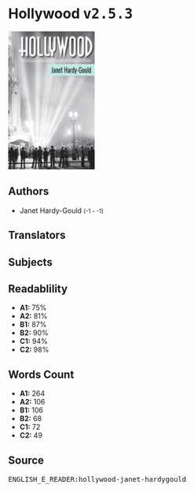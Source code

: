 # Hollywood <kbd>v2.5.3</kbd>

![](./cover.medium.jpg "")

## Authors


 - Janet Hardy-Gould <small>(-1 - -1)</small>

## Translators



## Subjects



## Readablility


 - **A1:** 75%
 - **A2:** 81%
 - **B1:** 87%
 - **B2:** 90%
 - **C1:** 94%
 - **C2:** 98%

## Words Count


 - **A1:** 264
 - **A2:** 106
 - **B1:** 106
 - **B2:** 68
 - **C1:** 72
 - **C2:** 49

## Source


<kbd>ENGLISH_E_READER:hollywood-janet-hardygould</kbd>
